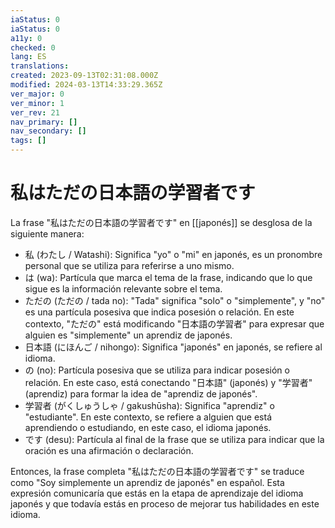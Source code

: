 ```yaml
---
iaStatus: 0
iaStatus: 0
a11y: 0
checked: 0
lang: ES
translations: 
created: 2023-09-13T02:31:08.000Z
modified: 2024-03-13T14:33:29.365Z
ver_major: 0
ver_minor: 1
ver_rev: 21
nav_primary: []
nav_secondary: []
tags: []
---
```

# 私はただの日本語の学習者です

La frase "私はただの日本語の学習者です" en [[japonés]] se desglosa de la siguiente manera:

- 私 (わたし / Watashi): Significa "yo" o "mi" en japonés, es un pronombre personal que se utiliza para referirse a uno mismo.
- は (wa): Partícula que marca el tema de la frase, indicando que lo que sigue es la información relevante sobre el tema.
- ただの (ただの / tada no): "Tada" significa "solo" o "simplemente", y "no" es una partícula posesiva que indica posesión o relación. En este contexto, "ただの" está modificando "日本語の学習者" para expresar que alguien es "simplemente" un aprendiz de japonés.
- 日本語 (にほんご / nihongo): Significa "japonés" en japonés, se refiere al idioma.
- の (no): Partícula posesiva que se utiliza para indicar posesión o relación. En este caso, está conectando "日本語" (japonés) y "学習者" (aprendiz) para formar la idea de "aprendiz de japonés".
- 学習者 (がくしゅうしゃ / gakushūsha): Significa "aprendiz" o "estudiante". En este contexto, se refiere a alguien que está aprendiendo o estudiando, en este caso, el idioma japonés.
- です (desu): Partícula al final de la frase que se utiliza para indicar que la oración es una afirmación o declaración.

Entonces, la frase completa "私はただの日本語の学習者です" se traduce como "Soy simplemente un aprendiz de japonés" en español. Esta expresión comunicaría que estás en la etapa de aprendizaje del idioma japonés y que todavía estás en proceso de mejorar tus habilidades en este idioma.
